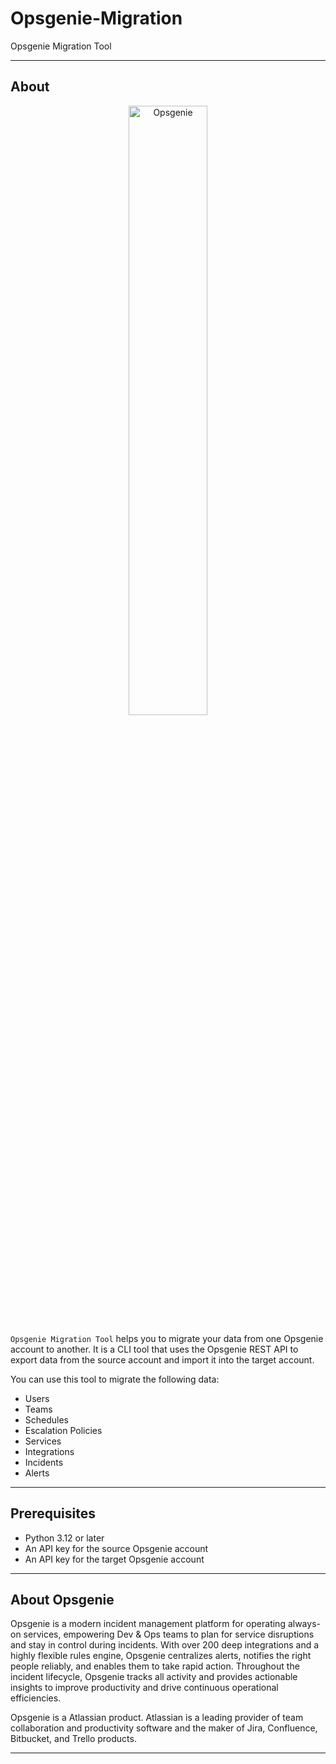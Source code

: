 # Opsgenie-Migration

Opsgenie Migration Tool

---

## About

<p align="center">
    <img src="image/logo.png" alt="Opsgenie" width=50%>
</p>

`Opsgenie Migration Tool` helps you to migrate your data from one Opsgenie account to another. It is a CLI tool that uses the Opsgenie REST API to export data from the source account and import it into the target account.

You can use this tool to migrate the following data:

- Users
- Teams
- Schedules
- Escalation Policies
- Services
- Integrations
- Incidents
- Alerts

---

## Prerequisites

- Python 3.12 or later
- An API key for the source Opsgenie account
- An API key for the target Opsgenie account

---

## About Opsgenie

Opsgenie is a modern incident management platform for operating always-on services, empowering Dev & Ops teams to plan for service disruptions and stay in control during incidents. With over 200 deep integrations and a highly flexible rules engine, Opsgenie centralizes alerts, notifies the right people reliably, and enables them to take rapid action. Throughout the incident lifecycle, Opsgenie tracks all activity and provides actionable insights to improve productivity and drive continuous operational efficiencies.

Opsgenie is a Atlassian product. Atlassian is a leading provider of team collaboration and productivity software and the maker of Jira, Confluence, Bitbucket, and Trello products.

---